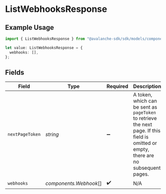 # ListWebhooksResponse

## Example Usage

```typescript
import { ListWebhooksResponse } from "@avalanche-sdk/sdk/models/components";

let value: ListWebhooksResponse = {
  webhooks: [],
};
```

## Fields

| Field                                                                                                                                  | Type                                                                                                                                   | Required                                                                                                                               | Description                                                                                                                            |
| -------------------------------------------------------------------------------------------------------------------------------------- | -------------------------------------------------------------------------------------------------------------------------------------- | -------------------------------------------------------------------------------------------------------------------------------------- | -------------------------------------------------------------------------------------------------------------------------------------- |
| `nextPageToken`                                                                                                                        | *string*                                                                                                                               | :heavy_minus_sign:                                                                                                                     | A token, which can be sent as `pageToken` to retrieve the next page. If this field is omitted or empty, there are no subsequent pages. |
| `webhooks`                                                                                                                             | *components.Webhook*[]                                                                                                                 | :heavy_check_mark:                                                                                                                     | N/A                                                                                                                                    |